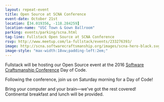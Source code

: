 ```yaml
---
layout: repeat-event
title: Open Source at SCNA Conference
event-date: October 21st
location: [34.019356, -118.284259]
location-name: "USC Town & Gown Ballroom"
parking: events/parking/scna.html
tag-line: Fullstack Open Source at SCNA Conference
rsvp: http://www.meetup.com/la-fullstack/events/233276393/
image: http://scna.softwarecraftsmanship.org/images/scna-hero-black.svg
image-style: "max-width:18vw;padding-left:2em;"
---
```


Fullstack will be hosting our Open Source event at the 2016 [Software Craftsmanship Conference][scna] Day of Code. 

Following the conference, join us on Saturday morning for a Day of Code!

Bring your computer and your brain—we've got the rest covered! Continental breakfast and lunch will be provided.

[scna]: http://scna.softwarecraftsmanship.org/
